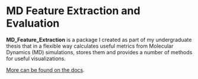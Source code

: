 # MD Feature Extraction and Evaluation

**MD_Feature_Extraction** is a package I created as part of my undergraduate thesis that in a flexible way calculates useful
metrics from Molecular Dynamics (MD) simulations, stores them and provides a number of methods for useful visualizations.

[More can be found on the docs](https://mikexydas.github.io/MDSimsEval/).
